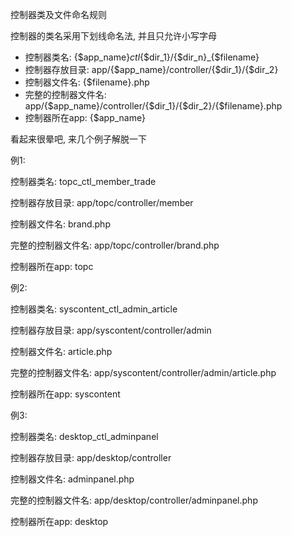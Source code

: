 控制器类及文件命名规则



控制器的类名采用下划线命名法, 并且只允许小写字母

- 控制器类名: {$app_name}_ctl_{$dir_1}/{$dir_n}_{$filename}
- 控制器存放目录: app/{$app_name}/controller/{$dir_1}/{$dir_2} 
- 控制器文件名: {$filename}.php
- 完整的控制器文件名: app/{$app_name}/controller/{$dir_1}/{$dir_2}/{$filename}.php
- 控制器所在app: {$app_name}

看起来很晕吧, 来几个例子解脱一下

例1:

控制器类名: topc_ctl_member_trade

控制器存放目录: app/topc/controller/member

控制器文件名: brand.php

完整的控制器文件名: app/topc/controller/brand.php

控制器所在app: topc


例2:

控制器类名: syscontent_ctl_admin_article

控制器存放目录: app/syscontent/controller/admin

控制器文件名: article.php

完整的控制器文件名: app/syscontent/controller/admin/article.php

控制器所在app: syscontent


例3:

控制器类名: desktop_ctl_adminpanel

控制器存放目录: app/desktop/controller

控制器文件名: adminpanel.php

完整的控制器文件名: app/desktop/controller/adminpanel.php

控制器所在app: desktop

